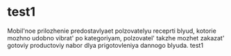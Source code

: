 # test1
Mobil'noe prilozhenie predostavlyaet polzovatelyu receprti blyud, kotorie mozhno udobno vibrat' po kategoriyam, polzovatel' takzhe mozhet zakazat' gotoviy productoviy nabor dlya prigotovleniya dannogo blyuda.
test1

